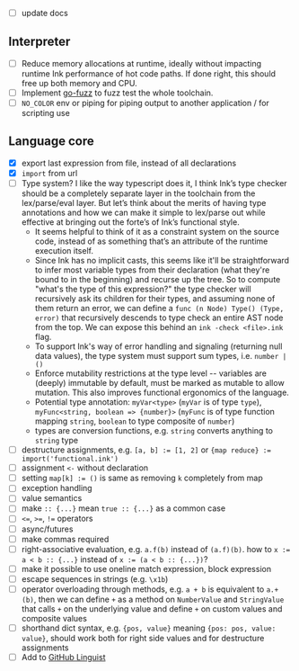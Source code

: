 - [ ] update docs

## Interpreter
- [ ] Reduce memory allocations at runtime, ideally without impacting runtime Ink performance of hot code paths. If done right, this should free up both memory and CPU.
- [ ] Implement [go-fuzz](http://go-talks.appspot.com/github.com/dvyukov/go-fuzz/slides/go-fuzz.slide#1) to fuzz test the whole toolchain.
- [ ] `NO_COLOR` env or piping for piping output to another application / for scripting use

## Language core
- [x] export last expression from file, instead of all declarations
- [x] `import` from url
- [ ] Type system? I like the way typescript does it, I think Ink’s type checker should be a completely separate layer in the toolchain from the lex/parse/eval layer. But let’s think about the merits of having type annotations and how we can make it simple to lex/parse out while effective at bringing out the forte’s of Ink’s functional style.
  - It seems helpful to think of it as a constraint system on the source code, instead of as something that’s an attribute of the runtime execution itself.
  - Since Ink has no implicit casts, this seems like it'll be straightforward to infer most variable types from their declaration (what they're bound to in the beginning) and recurse up the tree. So to compute "what's the type of this expression?" the type checker will recursively ask its children for their types, and assuming none of them return an error, we can define a `func (n Node) Type() (Type, error)` that recursively descends to type check an entire AST node from the top. We can expose this behind an `ink -check <file>.ink` flag.
  - To support Ink's way of error handling and signaling (returning null data values), the type system must support sum types, i.e. `number | ()`
  - Enforce mutability restrictions at the type level -- variables are (deeply) immutable by default, must be marked as mutable to allow mutation. This also improves functional ergonomics of the language.
  - Potential type annotation: `myVar<type>` (`myVar` is of type `type`), `myFunc<string, boolean => {number}>` (`myFunc` is of type function mapping `string`, `boolean` to type composite of `number`)
  - types are conversion functions, e.g. `string` converts anything to `string` type
- [ ] destructure assignments, e.g. `[a, b] := [1, 2]` or `{map reduce} := import('functional.ink')`
- [ ] assignment `<-` without declaration
- [ ] setting `map[k] := ()` is same as removing `k` completely from map
- [ ] exception handling
- [ ] value semantics
- [ ] make `:: {...}` mean `true :: {...}` as a common case
- [ ] `<=`, `>=`, `!=` operators
- [ ] async/futures
- [ ] make commas required
- [ ] right-associative evaluation, e.g. `a.f(b)` instead of `(a.f)(b)`. how to `x := a < b :: {...}` instead of `x := (a < b :: {...})`?
- [ ] make it possible to use oneline match expression, block expression
- [ ] escape sequences in strings (e.g. `\x1b`)
- [ ] operator overloading through methods, e.g. `a + b` is equivalent to `a.+(b)`, then we can define `+` as a method on `NumberValue` and `StringValue` that calls `+` on the underlying value and define `+` on custom values and composite values
- [ ] shorthand dict syntax, e.g. `{pos, value}` meaning `{pos: pos, value: value}`, should work both for right side values and for destructure assignments
- [ ] Add to [GitHub Linguist](https://github.com/github/linguist)
